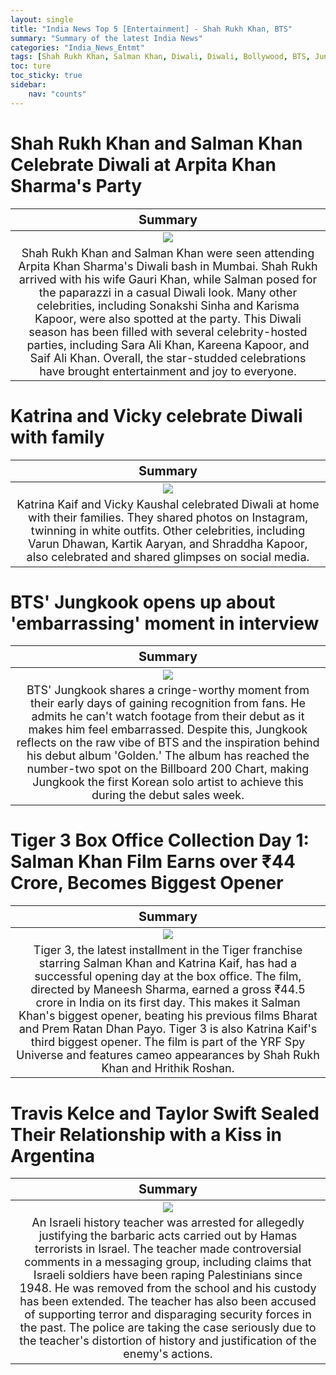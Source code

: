 ```yaml
---
layout: single
title: "India News Top 5 [Entertainment] - Shah Rukh Khan, BTS"
summary: "Summary of the latest India News"
categories: "India_News_Entmt"
tags: [Shah Rukh Khan, Salman Khan, Diwali, Diwali, Bollywood, BTS, Jungkook, Billboard, Taylor Swift]
toc: ture
toc_sticky: true
sidebar:
    nav: "counts"
---
```


<style>
table th:first-of-type {
    width: 100%;
    font-size: 20px;
}
table td:nth-of-type(1) {
    width: 100%;
    font-size: 18px;
}
</style>

# Shah Rukh Khan and Salman Khan Celebrate Diwali at Arpita Khan Sharma's Party

Summary | 
:---:|
![](https://cdn.pixabay.com/photo/2021/10/08/06/34/shah-rukh-khan-6690340_1280.png) |
Shah Rukh Khan and Salman Khan were seen attending Arpita Khan Sharma's Diwali bash in Mumbai. Shah Rukh arrived with his wife Gauri Khan, while Salman posed for the paparazzi in a casual Diwali look. Many other celebrities, including Sonakshi Sinha and Karisma Kapoor, were also spotted at the party. This Diwali season has been filled with several celebrity-hosted parties, including Sara Ali Khan, Kareena Kapoor, and Saif Ali Khan. Overall, the star-studded celebrations have brought entertainment and joy to everyone.  |

# Katrina and Vicky celebrate Diwali with family

Summary | 
:---:|
![](https://cdn.pixabay.com/photo/2014/03/22/22/17/phone-292994_1280.jpg) |
Katrina Kaif and Vicky Kaushal celebrated Diwali at home with their families. They shared photos on Instagram, twinning in white outfits. Other celebrities, including Varun Dhawan, Kartik Aaryan, and Shraddha Kapoor, also celebrated and shared glimpses on social media. |

# BTS' Jungkook opens up about 'embarrassing' moment in interview

Summary | 
:---:|
![](https://cdn.pixabay.com/photo/2021/06/03/16/15/bts-6307430_1280.jpg) |
BTS' Jungkook shares a cringe-worthy moment from their early days of gaining recognition from fans. He admits he can't watch footage from their debut as it makes him feel embarrassed. Despite this, Jungkook reflects on the raw vibe of BTS and the inspiration behind his debut album 'Golden.' The album has reached the number-two spot on the Billboard 200 Chart, making Jungkook the first Korean solo artist to achieve this during the debut sales week. |

# Tiger 3 Box Office Collection Day 1: Salman Khan Film Earns over ₹44 Crore, Becomes Biggest Opener

Summary | 
:---:|
![](https://cdn.pixabay.com/photo/2021/10/08/06/33/salman-khan-6690335_1280.png) |
Tiger 3, the latest installment in the Tiger franchise starring Salman Khan and Katrina Kaif, has had a successful opening day at the box office. The film, directed by Maneesh Sharma, earned a gross ₹44.5 crore in India on its first day. This makes it Salman Khan's biggest opener, beating his previous films Bharat and Prem Ratan Dhan Payo. Tiger 3 is also Katrina Kaif's third biggest opener. The film is part of the YRF Spy Universe and features cameo appearances by Shah Rukh Khan and Hrithik Roshan. |

# Travis Kelce and Taylor Swift Sealed Their Relationship with a Kiss in Argentina

Summary | 
:---:|
![](https://cdn.pixabay.com/photo/2023/09/13/00/08/ai-generated-8249793_1280.png) |
An Israeli history teacher was arrested for allegedly justifying the barbaric acts carried out by Hamas terrorists in Israel. The teacher made controversial comments in a messaging group, including claims that Israeli soldiers have been raping Palestinians since 1948. He was removed from the school and his custody has been extended. The teacher has also been accused of supporting terror and disparaging security forces in the past. The police are taking the case seriously due to the teacher's distortion of history and justification of the enemy's actions. |